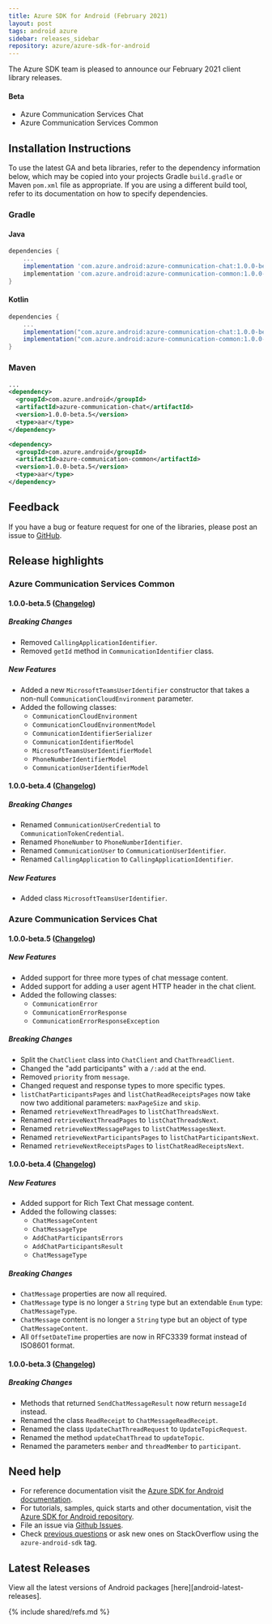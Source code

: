 ```yaml
---
title: Azure SDK for Android (February 2021)
layout: post
tags: android azure
sidebar: releases_sidebar
repository: azure/azure-sdk-for-android
---
```


The Azure SDK team is pleased to announce our February 2021 client library releases.

#### Beta

- Azure Communication Services Chat
- Azure Communication Services Common

## Installation Instructions

To use the latest GA and beta libraries, refer to the dependency information below, which may be copied into your projects Gradle `build.gradle` or Maven `pom.xml` file as appropriate. If you are using a different build tool, refer to its documentation on how to specify dependencies.

### Gradle

#### Java

```gradle
dependencies {
    ...
    implementation 'com.azure.android:azure-communication-chat:1.0.0-beta.5'
    implementation 'com.azure.android:azure-communication-common:1.0.0-beta.5'
}
```

#### Kotlin

```gradle
dependencies {
    ...
    implementation("com.azure.android:azure-communication-chat:1.0.0-beta.5")
    implementation("com.azure.android:azure-communication-common:1.0.0-beta.5")
}
```

### Maven

```xml
...
<dependency>
  <groupId>com.azure.android</groupId>
  <artifactId>azure-communication-chat</artifactId>
  <version>1.0.0-beta.5</version>
  <type>aar</type>
</dependency>

<dependency>
  <groupId>com.azure.android</groupId>
  <artifactId>azure-communication-common</artifactId>
  <version>1.0.0-beta.5</version>
  <type>aar</type>
</dependency>
```

## Feedback

If you have a bug or feature request for one of the libraries, please post an issue to [GitHub](https://github.com/azure/azure-sdk-for-android/issues).

## Release highlights

### Azure Communication Services Common

#### 1.0.0-beta.5 ([Changelog](https://github.com/Azure/azure-sdk-for-android/blob/master/sdk/communication/azure-communication-common/CHANGELOG.md#100-beta5-2021-02-08))

##### Breaking Changes

- Removed `CallingApplicationIdentifier`.
- Removed `getId` method in `CommunicationIdentifier` class.

##### New Features

- Added a new `MicrosoftTeamsUserIdentifier` constructor that takes a non-null `CommunicationCloudEnvironment` parameter.
- Added the following classes:
    - `CommunicationCloudEnvironment`
    - `CommunicationCloudEnvironmentModel`
    - `CommunicationIdentifierSerializer`
    - `CommunicationIdentifierModel`
    - `MicrosoftTeamsUserIdentifierModel`
    - `PhoneNumberIdentifierModel`
    - `CommunicationUserIdentifierModel`


#### 1.0.0-beta.4 ([Changelog](https://github.com/Azure/azure-sdk-for-android/blob/master/sdk/communication/azure-communication-common/CHANGELOG.md#100-beta4-2021-01-28))

##### Breaking Changes

- Renamed `CommunicationUserCredential` to `CommunicationTokenCredential`.
- Renamed `PhoneNumber` to `PhoneNumberIdentifier`.
- Renamed `CommunicationUser` to `CommunicationUserIdentifier`.
- Renamed `CallingApplication` to `CallingApplicationIdentifier`.

##### New Features

- Added class `MicrosoftTeamsUserIdentifier`.

### Azure Communication Services Chat

#### 1.0.0-beta.5 ([Changelog](https://github.com/Azure/azure-sdk-for-android/blob/master/sdk/communication/azure-communication-chat/CHANGELOG.md#100-beta5-2021-02-08))

##### New Features

- Added support for three more types of chat message content.
- Added support for adding a user agent HTTP header in the chat client.
- Added the following classes:
    - `CommunicationError`
    - `CommunicationErrorResponse`
    - `CommunicationErrorResponseException`

##### Breaking Changes

- Split the `ChatClient` class into `ChatClient` and `ChatThreadClient`.
- Changed the "add participants" with a `/:add` at the end.
- Removed `priority` from `message`.
- Changed request and response types to more specific types.
- `listChatParticipantsPages` and `listChatReadReceiptsPages` now take now two additional parameters: `maxPageSize` and `skip`.
- Renamed `retrieveNextThreadPages` to `listChatThreadsNext`.
- Renamed `retrieveNextThreadPages` to `listChatThreadsNext`.
- Renamed `retrieveNextMessagePages` to `listChatMessagesNext`.
- Renamed `retrieveNextParticipantsPages` to `listChatParticipantsNext`.
- Renamed `retrieveNextReceiptsPages` to `listChatReadReceiptsNext`.

#### 1.0.0-beta.4 ([Changelog](https://github.com/Azure/azure-sdk-for-android/blob/master/sdk/communication/azure-communication-chat/CHANGELOG.md#100-beta4-skipped))

##### New Features

- Added support for Rich Text Chat message content.
- Added the following classes:
    - `ChatMessageContent`
    - `ChatMessageType`
    - `AddChatParticipantsErrors`
    - `AddChatParticipantsResult`
    - `ChatMessageType`

##### Breaking Changes
    
- `ChatMessage` properties are now all required.
- `ChatMessage` type is no longer a `String` type but an extendable `Enum` type: `ChatMessageType`.
- `ChatMessage` content is no longer a `String` type but an object of type `ChatMessageContent`.
- All `OffsetDateTime` properties are now in RFC3339 format instead of ISO8601 format.

#### 1.0.0-beta.3 ([Changelog](https://github.com/Azure/azure-sdk-for-android/blob/master/sdk/communication/azure-communication-chat/CHANGELOG.md#100-beta4-skipped))

##### Breaking Changes

- Methods that returned `SendChatMessageResult` now return `messageId` instead.
- Renamed the class `ReadReceipt` to `ChatMessageReadReceipt`.
- Renamed the class `UpdateChatThreadRequest` to `UpdateTopicRequest`.
- Renamed the method `updateChatThread` to `updateTopic`.
- Renamed the parameters `member` and `threadMember` to `participant`.

## Need help

- For reference documentation visit the [Azure SDK for Android documentation](https://azure.github.io/azure-sdk-for-android/).
- For tutorials, samples, quick starts and other documentation, visit the [Azure SDK for Android repository](https://github.com/azure/azure-sdk-for-android/).
- File an issue via [Github Issues](https://github.com/Azure/azure-sdk-for-android/issues/new/choose).
- Check [previous questions](https://stackoverflow.com/questions/tagged/azure-android-sdk) or ask new ones on
 StackOverflow using the `azure-android-sdk` tag.

## Latest Releases

View all the latest versions of Android packages [here][android-latest-releases].

{% include shared/refs.md %}
